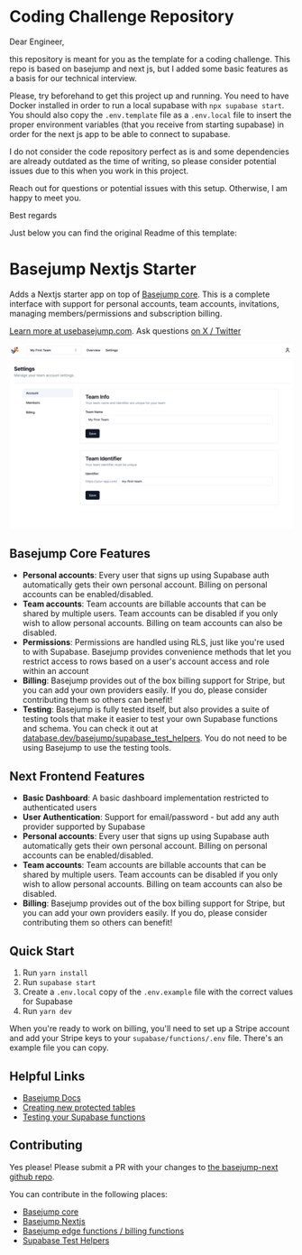 # Coding Challenge Repository

Dear Engineer,

this repository is meant for you as the template for a coding challenge. This repo is based on basejump and next js, but I added some basic features as a basis for our technical interview.

Please, try beforehand to get this project up and running. You need to have Docker installed in order to run a local supabase with `npx supabase start`. You should also copy the `.env.template` file as a `.env.local` file to insert the proper environment variables (that you receive from starting supabase) in order for the next js app to be able to connect to supabase.

I do not consider the code repository perfect as is and some dependencies are already outdated as the time of writing, so please consider potential issues due to this when you work in this project.

Reach out for questions or potential issues with this setup. Otherwise, I am happy to meet you.

Best regards

Just below you can find the original Readme of this template:

# Basejump Nextjs Starter

Adds a Nextjs starter app on top of [Basejump core](https://github.com/usebasejump/basejump). This is a complete interface with support for personal accounts, team accounts, invitations, managing members/permissions and subscription billing.

[Learn more at usebasejump.com](https://usebasejump.com). Ask questions [on X / Twitter](https://twitter.com/tiniscule)

![Image Description](./public/images/basejump-team-page.png)

## Basejump Core Features

- **Personal accounts**: Every user that signs up using Supabase auth automatically gets their own personal account.
  Billing on personal accounts can be enabled/disabled.
- **Team accounts**: Team accounts are billable accounts that can be shared by multiple users. Team accounts can be
  disabled if you only wish to allow personal accounts. Billing on team accounts can also be disabled.
- **Permissions**: Permissions are handled using RLS, just like you're used to with Supabase. Basejump provides
  convenience methods that let you restrict access to rows based on a user's account access and role within an account
- **Billing**: Basejump provides out of the box billing support for Stripe, but you can add your own providers easily.
  If you do, please consider contributing them so others can benefit!
- **Testing**: Basejump is fully tested itself, but also provides a suite of testing tools that make it easier to test
  your own Supabase functions and schema. You can check it out
  at [database.dev/basejump/supabase_test_helpers](https://database.dev/basejump/supabase_test_helpers). You do not need
  to be using Basejump to use the testing tools.

## Next Frontend Features

- **Basic Dashboard**: A basic dashboard implementation restricted to authenticated users
- **User Authentication**: Support for email/password - but add any auth provider supported by Supabase
- **Personal accounts**: Every user that signs up using Supabase auth automatically gets their own personal account.
  Billing on personal accounts can be enabled/disabled.
- **Team accounts**: Team accounts are billable accounts that can be shared by multiple users. Team accounts can be
  disabled if you only wish to allow personal accounts. Billing on team accounts can also be disabled.
- **Billing**: Basejump provides out of the box billing support for Stripe, but you can add your own providers easily.
  If you do, please consider contributing them so others can benefit!

## Quick Start

1. Run `yarn install`
2. Run `supabase start`
3. Create a `.env.local` copy of the `.env.example` file with the correct values for Supabase
4. Run `yarn dev`

When you're ready to work on billing, you'll need to set up a Stripe account and add your Stripe keys to your `supabase/functions/.env` file. There's an example file you can copy.

## Helpful Links

- [Basejump Docs](https://usebasejump.com/docs)
- [Creating new protected tables](https://usebasejump.com/docs/example-schema)
- [Testing your Supabase functions](https://usebasejump.com/docs/testing)

## Contributing

Yes please! Please submit a PR with your changes to [the basejump-next github repo](https://github.com/usebasejump/basejump-next).

You can contribute in the following places:

- [Basejump core](https://github.com/usebasejump/basejump)
- [Basejump Nextjs](https://github.com/usebasejump/basejump-next)
- [Basejump edge functions / billing functions](https://github.com/usebasejump/basejump-deno-packages)
- [Supabase Test Helpers](https://github.com/usebasejump/supabase-test-helpers)
